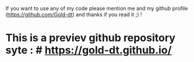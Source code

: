 If you want to use any of my code please mention me and my github profile (https://github.com/Gold-dt) and thanks if you read it ;) !
# This is a previev github repository syte : # https://gold-dt.github.io/
